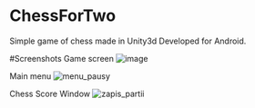 # ChessForTwo
Simple game of chess made in Unity3d
Developed for Android.


#Screenshots
Game screen
![image](https://user-images.githubusercontent.com/53970671/144509607-c8ea672c-8924-49d6-b3c0-3514ad696bbc.png)

Main menu
![menu_pausy](https://user-images.githubusercontent.com/53970671/144509744-02467171-d684-4857-ad7a-ce5bf424e062.jpg)

Chess Score Window
![zapis_partii](https://user-images.githubusercontent.com/53970671/144509911-4c4772c7-3c62-4da7-91cd-89cb4cef6edc.jpg)
